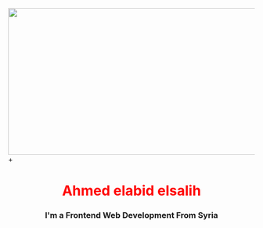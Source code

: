 
 <img src="https://d.top4top.io/p_22721ro5x1.png" width=1000px height=300px>
 +<h1 align="center" style='color:red'>Ahmed elabid elsalih</h1>
<h3 align="center">I'm a Frontend Web Development From Syria</h3>
<!--
**ahmedelabidelsalih/ahmedelabidelsalih** is a ✨ _special_ ✨ repository because its `README.md` (this file) appears on your GitHub profile.

Here are some ideas to get you started:

- 🔭 I’m currently working on ...
- 🌱 I’m currently learning ...
- 👯 I’m looking to collaborate on ...
- 🤔 I’m looking for help with ...
- 💬 Ask me about ...
- 📫 How to reach me: ...
- 😄 Pronouns: ...
- ⚡ Fun fact: ...
-->
